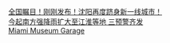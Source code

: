   
[全国瞩目！刚刚发布！沈阳再度跻身新一线城市！](http://www.dianyue.me/archives/726/zarjuw85k9obvqk3/)  
[今起南方强降雨扩大至江淮等地 三预警齐发](http://www.dianyue.me/archives/159/b0o0qnrbpcd44kvs/)  
[Miami Museum Garage](http://www.dianyue.me/archives/034/0eiio02r2wu49jix/)